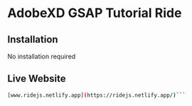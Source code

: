 # AdobeXD GSAP Tutorial Ride

## Installation
No installation required

## Live Website
```sh
[www.ridejs.netlify.app](https://ridejs.netlify.app/)```
